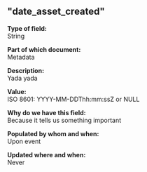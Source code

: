 ## "date_asset_created"

**Type of field:**  
String  

**Part of which document:**  
Metadata

**Description:**  
Yada yada  

**Value:**  
ISO 8601:
YYYY-MM-DDThh:mm:ssZ
or NULL

**Why do we have this field:**  
Because it tells us something important  

**Populated by whom and when:**  
Upon event

**Updated where and when:**  
Never
